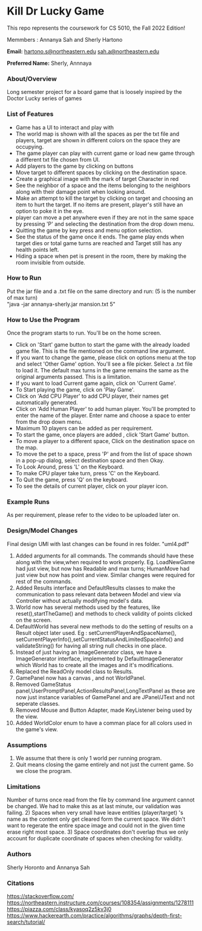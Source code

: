 # Kill Dr Lucky Game
This repo represents the coursework for CS 5010, the Fall 2022 Edition!

Memmbers : Annanya Sah and Sherly Hartono

**Email:** hartono.s@northeastern.edu 
        sah.a@northeastern.edu

**Preferred Name:** Sherly, Annnaya


### About/Overview
Long semester project for a board game that is loosely inspired by the Doctor Lucky series of games

### List of Features
- Game has a UI to interact and play with
- The world map is shown with all the spaces as per the txt file and players, target are shown in different colors on the space they are occupying.
- The game player can play with current game or load new game through a different txt file chosen from UI.
- Add players to the game by clicking on buttons
- Move target to different spaces by clicking on the destination space.
- Create a graphical image with the mark of target Character in red
- See the neighbor of a space and the items belonging to the neighbors along with their damage point when looking around.
- Make an attempt to kill the target by clicking on target and choosing an item to hurt the target. If no items are present, player's still have an option to poke it in the eye.
- player can move a pet anywhere even if they are not in the same space by pressing 'P' and selecting the destination from the drop down menu.
- Quitting the game by key press and menu option selection.
- See the status of the game once it ends. The game play ends when target dies or total game turns are reached and Target still has any health points left.
- Hiding a space when pet is present in the room, there by making the room invisible from outside.


### How to Run
Put the jar file and a .txt file on the same directory and run:
(5 is the number of max turn)  
"java -jar annanya-sherly.jar mansion.txt 5"  

### How to Use the Program
Once the program starts to run. You'll be on the home screen.

- Click on 'Start' game button to start the game with the already loaded game file. This is the file mentioned on the command line argument.
- If you want to change the game, please click on options menu at the top and select 'Other Game' option. You'll see a file picker. Select a .txt file to load it. The default max turns in the game remains the same as the original arguments passed. This is a limitation.
- If you want to load Current game again, click on 'Current Game'.
- To Start playing the game, click on 'Play Game'.
- Click on 'Add CPU Player' to add CPU player, their names get automatically generated.
- Click on 'Add Human Player' to add human player. You'll be prompted to enter the name of the player. Enter name and choose a space to enter from the drop down menu.
- Maximum 10 players can be added as per requirement.
- To start the game, once players are added , click 'Start Game' button.
- To move a player to a different space, Click on the destination space on the map.
- To move the pet to a space, press 'P' and from the list of space shown in a pop-up dialog, select destination space and then Okay.
- To Look Around, press 'L' on the Keyboard.
- To make CPU player take turn, press 'C' on the Keyboard.
- To Quit the game, press 'Q' on the keyboard.
- To see the details of current player, click on your player icon.


### Example Runs 
As per requirement, please refer to the video to be uploaded later on.


### Design/Model Changes
Final design UMl with last changes can be found in res folder. "uml4.pdf"
1. Added arguments for all commands. The commands should have these along with the view,when required to work properly. Eg. LoadNewGame had just view, but now has Readable and max turns; HumanMove had just view but now has point and view. Similar changes were required for rest of the commands.
2. Added Results interface and DefaultResults classes to make the communication to pass relevant data between Model and view via Controller without actually modifying model's data.
3. World now has several methods used by the features, like reset(),startTheGame() and methods to check validity of points clicked on the screen.
4. DefaultWorld has several new methods to do the setting of results on a Result object later used. Eg : setCurrentPlayerAndSpaceName(), setCurrentPlayerInfo(),setCurrentStatusAndLimitedSpaceInfo() and validateString() for having all string null checks in one place.
5. Instead of just having an ImageGenerator class, we have a ImageGenerator interface, implemented by DefaultImageGenerator which World has to create all the images and it's modifications.
6. Replaced the ReadOnly model class to Results.
7. GamePanel now has a canvas , and not WorldPanel.
8. Removed GameStatus panel,UserPromptPanel,ActionResultsPanel,LongTextPanel as these are now just instance variables of GamePanel and are JPanel/JText and not seperate classes.
9. Removed Mouse and Button Adapter, made KeyListener being used by the view.
10. Added WorldColor enum to have a comman place for all colors used in the game's view.


### Assumptions
1. We assume that there is only 1 world per running program.
2. Quit means closing the game entirely and not just the current game. So we close the program.


### Limitations
Number of turns once read from the file by command line argument cannot be changed. We had to make this as at last minute, our validation was failing.
2) Spaces when very small have leave entities (player/target) 's name as the content only get cleared form the current space. We didn't want to regerate the entire space image and could not in the given time erase right most space.
3) Space coordinates don't overlap thus we only account for duplicate coordinate of spaces when checking for validity.

### Authors
Sherly Horonto and 
Annanya Sah
### Citations
https://stackoverflow.com/  
https://northeastern.instructure.com/courses/108354/assignments/1278111
https://piazza.com/class/kyasoq2z5kv3j0  
https://www.hackerearth.com/practice/algorithms/graphs/depth-first-search/tutorial/




